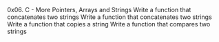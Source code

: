 0x06. C - More Pointers, Arrays and Strings
Write a function that concatenates two strings
Write a function that concatenates two strings
Write a function that copies a string
Write a function that compares two strings
